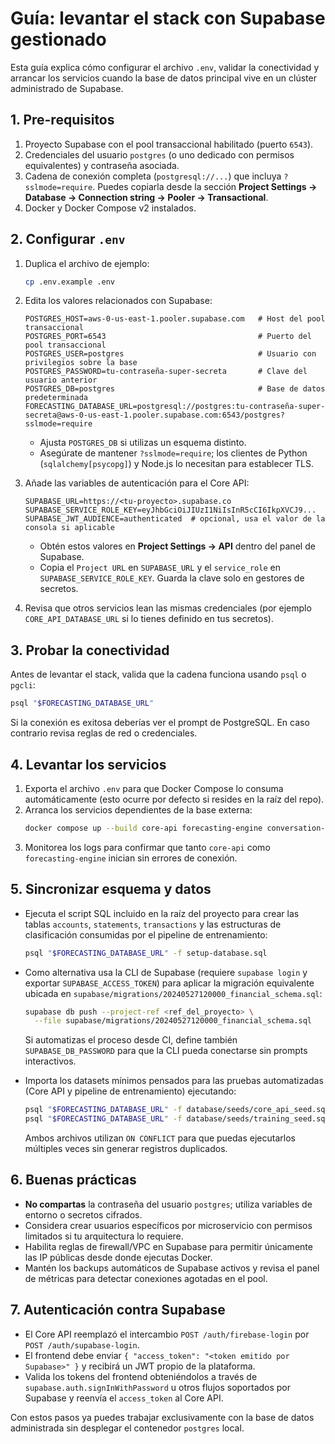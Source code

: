 # Guía: levantar el stack con Supabase gestionado

Esta guía explica cómo configurar el archivo `.env`, validar la conectividad y arrancar los servicios cuando la base de datos principal vive en un clúster administrado de Supabase.

## 1. Pre-requisitos

1. Proyecto Supabase con el pool transaccional habilitado (puerto `6543`).
2. Credenciales del usuario `postgres` (o uno dedicado con permisos equivalentes) y contraseña asociada.
3. Cadena de conexión completa (`postgresql://...`) que incluya `?sslmode=require`. Puedes copiarla desde la sección **Project Settings → Database → Connection string → Pooler → Transactional**.
4. Docker y Docker Compose v2 instalados.

## 2. Configurar `.env`

1. Duplica el archivo de ejemplo:
   ```bash
   cp .env.example .env
   ```
2. Edita los valores relacionados con Supabase:
   ```dotenv
   POSTGRES_HOST=aws-0-us-east-1.pooler.supabase.com   # Host del pool transaccional
   POSTGRES_PORT=6543                                  # Puerto del pool transaccional
   POSTGRES_USER=postgres                              # Usuario con privilegios sobre la base
   POSTGRES_PASSWORD=tu-contraseña-super-secreta       # Clave del usuario anterior
   POSTGRES_DB=postgres                                # Base de datos predeterminada
   FORECASTING_DATABASE_URL=postgresql://postgres:tu-contraseña-super-secreta@aws-0-us-east-1.pooler.supabase.com:6543/postgres?sslmode=require
   ```

   - Ajusta `POSTGRES_DB` si utilizas un esquema distinto.
   - Asegúrate de mantener `?sslmode=require`; los clientes de Python (`sqlalchemy[psycopg]`) y Node.js lo necesitan para establecer TLS.

3. Añade las variables de autenticación para el Core API:
   ```dotenv
   SUPABASE_URL=https://<tu-proyecto>.supabase.co
   SUPABASE_SERVICE_ROLE_KEY=eyJhbGciOiJIUzI1NiIsInR5cCI6IkpXVCJ9...
   SUPABASE_JWT_AUDIENCE=authenticated  # opcional, usa el valor de la consola si aplicable
   ```

   - Obtén estos valores en **Project Settings → API** dentro del panel de Supabase.
   - Copia el `Project URL` en `SUPABASE_URL` y el `service_role` en `SUPABASE_SERVICE_ROLE_KEY`. Guarda la clave solo en gestores de secretos.

4. Revisa que otros servicios lean las mismas credenciales (por ejemplo `CORE_API_DATABASE_URL` si lo tienes definido en tus secretos).

## 3. Probar la conectividad

Antes de levantar el stack, valida que la cadena funciona usando `psql` o `pgcli`:

```bash
psql "$FORECASTING_DATABASE_URL"
```

Si la conexión es exitosa deberías ver el prompt de PostgreSQL. En caso contrario revisa reglas de red o credenciales.

## 4. Levantar los servicios

1. Exporta el archivo `.env` para que Docker Compose lo consuma automáticamente (esto ocurre por defecto si resides en la raíz del repo).
2. Arranca los servicios dependientes de la base externa:
   ```bash
   docker compose up --build core-api forecasting-engine conversation-engine financial-connector recommendation-engine parsing-engine kafka zookeeper qdrant frontend voice-gateway
   ```
3. Monitorea los logs para confirmar que tanto `core-api` como `forecasting-engine` inician sin errores de conexión.

## 5. Sincronizar esquema y datos

- Ejecuta el script SQL incluido en la raíz del proyecto para crear las tablas `accounts`, `statements`, `transactions` y las estructuras de clasificación consumidas por el pipeline de entrenamiento:

  ```bash
  psql "$FORECASTING_DATABASE_URL" -f setup-database.sql
  ```

- Como alternativa usa la CLI de Supabase (requiere `supabase login` y exportar `SUPABASE_ACCESS_TOKEN`) para aplicar la migración equivalente ubicada en `supabase/migrations/20240527120000_financial_schema.sql`:

  ```bash
  supabase db push --project-ref <ref_del_proyecto> \
    --file supabase/migrations/20240527120000_financial_schema.sql
  ```

  Si automatizas el proceso desde CI, define también `SUPABASE_DB_PASSWORD` para que la CLI pueda conectarse sin prompts interactivos.

- Importa los datasets mínimos pensados para las pruebas automatizadas (Core API y pipeline de entrenamiento) ejecutando:

  ```bash
  psql "$FORECASTING_DATABASE_URL" -f database/seeds/core_api_seed.sql
  psql "$FORECASTING_DATABASE_URL" -f database/seeds/training_seed.sql
  ```

  Ambos archivos utilizan `ON CONFLICT` para que puedas ejecutarlos múltiples veces sin generar registros duplicados.

## 6. Buenas prácticas

- **No compartas** la contraseña del usuario `postgres`; utiliza variables de entorno o secretos cifrados.
- Considera crear usuarios específicos por microservicio con permisos limitados si tu arquitectura lo requiere.
- Habilita reglas de firewall/VPC en Supabase para permitir únicamente las IP públicas desde donde ejecutas Docker.
- Mantén los backups automáticos de Supabase activos y revisa el panel de métricas para detectar conexiones agotadas en el pool.

## 7. Autenticación contra Supabase

- El Core API reemplazó el intercambio `POST /auth/firebase-login` por `POST /auth/supabase-login`.
- El frontend debe enviar `{ "access_token": "<token emitido por Supabase>" }` y recibirá un JWT propio de la plataforma.
- Valida los tokens del frontend obteniéndolos a través de `supabase.auth.signInWithPassword` u otros flujos soportados por Supabase y reenvía el `access_token` al Core API.

Con estos pasos ya puedes trabajar exclusivamente con la base de datos administrada sin desplegar el contenedor `postgres` local.

